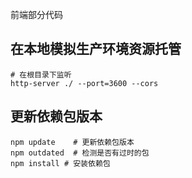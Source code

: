 前端部分代码


## 在本地模拟生产环境资源托管
 
```shell
# 在根目录下监听
http-server ./ --port=3600 --cors
```

## 更新依赖包版本

```shell
npm update    # 更新依赖包版本
npm outdated  # 检测是否有过时的包
npm install # 安装依赖包
```
